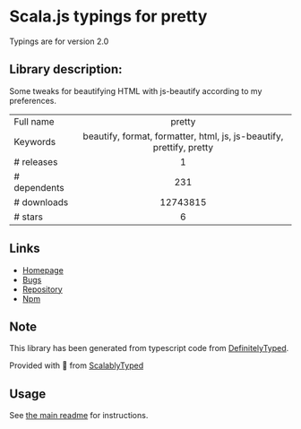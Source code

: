 
# Scala.js typings for pretty

Typings are for version 2.0

## Library description:
Some tweaks for beautifying HTML with js-beautify according to my preferences.

|                    |                 |
| ------------------ | :-------------: |
| Full name          | pretty |
| Keywords           | beautify, format, formatter, html, js, js-beautify, prettify, pretty |
| # releases         | 1 |
| # dependents       | 231 |
| # downloads        | 12743815 |
| # stars            | 6 |

## Links
- [Homepage](https://github.com/jonschlinkert/pretty)
- [Bugs](https://github.com/jonschlinkert/pretty/issues)
- [Repository](https://github.com/jonschlinkert/pretty)
- [Npm](https://www.npmjs.com/package/pretty)
    


## Note
This library has been generated from typescript code from [DefinitelyTyped](https://definitelytyped.org).

Provided with :purple_heart: from [ScalablyTyped](https://github.com/oyvindberg/ScalablyTyped)

## Usage
See [the main readme](../../readme.md) for instructions.


